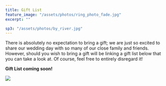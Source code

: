 ```yaml
---
title: Gift List
feature_image: "/assets/photos/ring_photo_fade.jpg"
excerpt: ""

sp3: "/assets/photos/by_river.jpg"
---
```


There is absolutely no expectation to bring a gift; we are just so excited to share our wedding day with so many of our close family and friends. However, should you wish to bring a gift will be linking a gift list below that you can take a look at. Of course, feel free to entirely disregard it!

**Gift List coming soon!**

<img
src="{{ page.sp3 | prepend: site.baseurl | replace: '//', '/' }}"
/>
